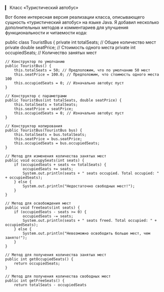 ▎ Класс «Туристический автобус»

Вот более интересная версия реализации класса, описывающего сущность «туристический автобус» на языке Java. Я добавил несколько дополнительных методов и комментариев для улучшения функциональности и читаемости кода:

public class TouristBus {
    private int totalSeats; // Общее количество мест
    private double seatPrice; // Стоимость одного места
    private int occupiedSeats; // Количество занятых мест

    // Конструктор по умолчанию
    public TouristBus() {
        this.totalSeats = 50; // Предположим, что по умолчанию 50 мест
        this.seatPrice = 100.0; // Предположим, что стоимость одного места 100
        this.occupiedSeats = 0; // Изначально автобус пуст
    }

    // Конструктор с параметрами
    public TouristBus(int totalSeats, double seatPrice) {
        this.totalSeats = totalSeats;
        this.seatPrice = seatPrice;
        this.occupiedSeats = 0; // Изначально автобус пуст
    }

    // Конструктор копирования
    public TouristBus(TouristBus bus) {
        this.totalSeats = bus.totalSeats;
        this.seatPrice = bus.seatPrice;
        this.occupiedSeats = bus.occupiedSeats;
    }

    // Метод для изменения количества занятых мест
    public void occupySeats(int seats) {
        if (occupiedSeats + seats <= totalSeats) {
            occupiedSeats += seats;
            System.out.println(seats + " seats occupied. Total occupied: " + occupiedSeats);
        } else {
            System.out.println("Недостаточно свободных мест!");
        }
    }

    // Метод для освобождения мест
    public void freeSeats(int seats) {
        if (occupiedSeats - seats >= 0) {
            occupiedSeats -= seats;
            System.out.println(seats + " seats freed. Total occupied: " + occupiedSeats);
        } else {
            System.out.println("Невозможно освободить больше мест, чем занято!");
        }
    }

    // Метод для получения количества занятых мест
    public int getOccupiedSeats() {
        return occupiedSeats;
    }

    // Метод для получения количества свободных мест
    public int getFreeSeats() {
        return totalSeats - occupiedSeats
